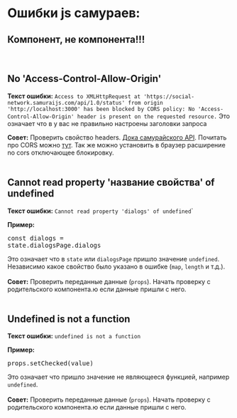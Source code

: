 # Ошибки js самураев:

## Компонент, не компонента!!!
<br>

## No 'Access-Control-Allow-Origin'
**Текст ошибки:** `Access to XMLHttpRequest at 'https://social-network.samuraijs.com/api/1.0/status' from origin 'http://localhost:3000' has been blocked by CORS policy: No 'Access-Control-Allow-Origin' header is present on the requested resource.`
Это означает что в у вас не правильно настроены заголовки запроса<br>

**Совет:** Проверить свойство headers. [Дока самурайского API](https://docs.google.com/document/d/1ZSXmTzkgq_Kj1VbWuq8fTv_DPD95GFDvPZgqFeIYGoM/edit).
Почитать про CORS можно [тут](https://developer.mozilla.org/ru/docs/Web/HTTP/CORS). Так же можно установить в браузер расширение no cors отключающее блокировку.
<br><br>

## Cannot read property 'название свойства' of undefined
**Текст ошибки:** `Cannot read property 'dialogs' of undefined`</pre>`

**Пример:** <pre>const dialogs = state.dialogsPage.dialogs</pre>

Это означает что в `state` или `dialogsPage` пришло значение `undefined`. Независимо какое свойство было указано в ошибке (`map`, `length` и т.д.).<br><br>
**Совет:** Проверить переданные данные (`props`). Начать проверку с родительского компонента.ю если данные пришли с него.
<br><br>

## Undefined is not a function
**Текст ошибки:** `undefined is not a function`

**Пример:** <pre>props.setChecked(value)</pre>

Это означает что пришло значение не являющееся функцией, например `undefined`.<br><br>
**Совет:** Проверить переданные данные (`props`). Начать проверку с родительского компонента.ю если данные пришли с него.